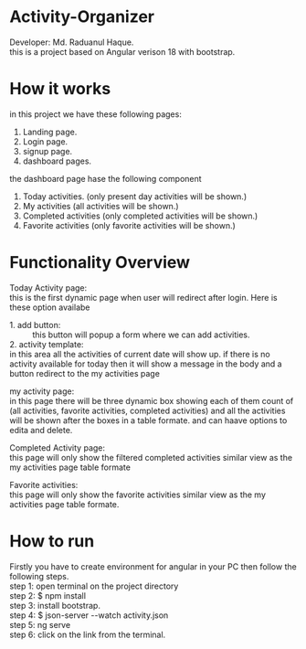 # Activity-Organizer
Developer: Md. Raduanul Haque.<br>
this is a project based on Angular verison 18 with bootstrap.

# How it works
in this project we have these following pages:
1. Landing page.
2. Login page.
3. signup page.
4. dashboard pages.

the dashboard page hase the following component
1. Today activities. (only present day activities will be shown.)
2. My activities (all activities will be shown.)
3. Completed activities (only completed activities will be shown.)
4. Favorite activities (only favorite activities will be shown.)

# Functionality Overview
Today Activity page:<br>
this is the first dynamic page when user will redirect after login.
Here is these option availabe <br>
<dl>
    <dt>1. add button: <br></dt>
        <dd>this button will popup a form where we can add activities.<br></dd>
    2. activity template:<br>
        in this area all the activities of current date will show up.
        if there is no activity available for today then it will show a message in the body and a button redirect to the my activities page<br>
</dl>
my activity page: <br>
in this page there will be three dynamic box showing each of them count of (all activities, favorite activities, completed activities)
and all the activities will be shown after the boxes in a table formate.
and can haave options to edita and delete.

Completed Activity page: <br>
this page will only show the filtered completed activities similar view as the my activities page table formate

Favorite activities: <br>
this page will only show the favorite activities similar view as the my activities page table formate.

# How to run 
Firstly you have to create environment for angular in your PC then follow the following steps. <br>
step 1: open terminal on the project directory <br>
step 2: $ npm install<br>
step 3: install bootstrap.<br>
step 4: $ json-server --watch activity.json<br>
step 5: ng serve <br>
step 6: click on the link from the terminal.<br>